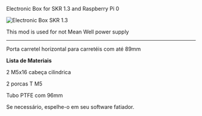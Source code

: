 Electronic Box for SKR 1.3 and Raspberry Pi 0

![Electronic Box SKR 1.3](https://github.com/nexposito/VoronLegacy/blob/main/Electronic%20Box%20-%20SKR%201.3/Capturar.PNG)

This mod is used for not Mean Well power supply 

________________________________________________________________________________

Porta carretel horizontal para carretéis com até 89mm


**Lista de Materiais**


2 M5x16 cabeça cilindrica

2 porcas T M5

Tubo PTFE com 96mm


Se necessário, espelhe-o em seu software fatiador.

